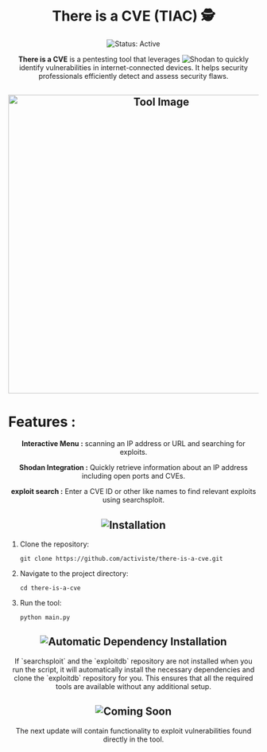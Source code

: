 <h1 align="center">
  There is a CVE (TIAC) 🕵️
</h1>
<p align="center">
  <img src="https://img.shields.io/badge/status-active-green" alt="Status: Active" />
</p>
<p align="center">
  <strong>There is a CVE</strong> is a pentesting tool that leverages 
  <img src="https://img.shields.io/badge/Shodan-%23000000.svg?style=for-the-badge&logo=shodan&logoColor=white" alt="Shodan" />
  to quickly identify vulnerabilities in internet-connected devices. It helps security professionals efficiently detect and assess security flaws.
</p>
<h2 align="center">
  <img src="https://i.ibb.co/MydBYsg/Capture-d-cran-du-2024-07-27-19-49-43.png" alt="Tool Image" width="600" />
</h2>
<h1>Features :</h1>
<p align="center"><strong>Interactive Menu :</strong> scanning an IP address or URL and searching for exploits.</p>
<p align="center"><strong>Shodan Integration :</strong> Quickly retrieve information about an IP address including open ports and CVEs.</p>
<p align="center"><strong>exploit search :</strong> Enter a CVE ID or other like names to find relevant exploits using searchsploit.</p>
<h2 align="center">
  <img src="https://img.shields.io/badge/Installation-%F0%9F%9A%80-brightgreen" alt="Installation" />
</h2>
<ol>
  <li>
    Clone the repository:
    <pre><code>git clone https://github.com/activiste/there-is-a-cve.git</code></pre>
  </li>
  <li>
    Navigate to the project directory:
    <pre><code>cd there-is-a-cve</code></pre>
  </li>
  <li>
    Run the tool:
    <pre><code>python main.py</code></pre>
  </li>
</ol>
<h2 align="center">
  <img src="https://img.shields.io/badge/Automatic%20Dependency%20Installation-%E2%9C%85-blue" alt="Automatic Dependency Installation" />
</h2>
<p align="center">
  If `searchsploit` and the `exploitdb` repository are not installed when you run the script, it will automatically install the necessary dependencies and clone the `exploitdb` repository for you. This ensures that all the required tools are available without any additional setup.
</p>
<h2 align="center">
  <img src="https://img.shields.io/badge/Coming%20Soon-%F0%9F%93%85-orange" alt="Coming Soon" />
</h2>
<p align="center">
  The next update will contain functionality to exploit vulnerabilities found directly in the tool.
</p>
